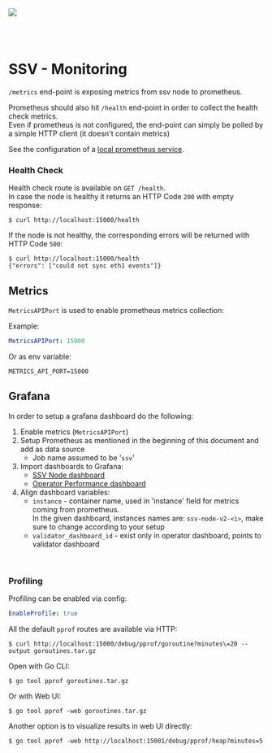 [<img src="../docs/resources/bloxstaking_header_image.png" >](https://www.bloxstaking.com/)

<br>
<br>


# SSV - Monitoring

`/metrics` end-point is exposing metrics from ssv node to prometheus.

Prometheus should also hit `/health` end-point in order to collect the health check metrics. \
Even if prometheus is not configured, the end-point can simply be polled by a simple HTTP client 
(it doesn't contain metrics)

See the configuration of a [local prometheus service](prometheus/prometheus.yaml).

### Health Check

Health check route is available on `GET /health`. \
In case the node is healthy it returns an HTTP Code `200` with empty response:
```shell
$ curl http://localhost:15000/health
```

If the node is not healthy, the corresponding errors will be returned with HTTP Code `500`:
```shell
$ curl http://localhost:15000/health
{"errors": ["could not sync eth1 events"]}
```

## Metrics

`MetricsAPIPort` is used to enable prometheus metrics collection:

Example:
```yaml
MetricsAPIPort: 15000
```

Or as env variable:
```shell
METRICS_API_PORT=15000
```


## Grafana

In order to setup a grafana dashboard do the following:
1. Enable metrics (`MetricsAPIPort`)
2. Setup Prometheus as mentioned in the beginning of this document and add as data source
    * Job name assumed to be '`ssv`'
3. Import dashboards to Grafana:
   * [SSV Node dashboard](./grafana/NODE.md) 
   * [Operator Performance dashboard](./grafana/PERF.md)
5. Align dashboard variables:
    * `instance` - container name, used in 'instance' field for metrics coming from prometheus. \
      In the given dashboard, instances names are: `ssv-node-v2-<i>`, make sure to change according to your setup
    * `validator_dashboard_id` - exist only in operator dashboard, points to validator dashboard

<br />

### Profiling

Profiling can be enabled via config:
```yaml
EnableProfile: true
```

All the default `pprof` routes are available via HTTP:
```shell
$ curl http://localhost:15000/debug/pprof/goroutine?minutes\=20 --output goroutines.tar.gz
```

Open with Go CLI:
```shell
$ go tool pprof goroutines.tar.gz
```

Or with Web UI:
```shell
$ go tool pprof -web goroutines.tar.gz
```

Another option is to visualize results in web UI directly:
```shell
$ go tool pprof -web http://localhost:15001/debug/pprof/heap?minutes=5
```
